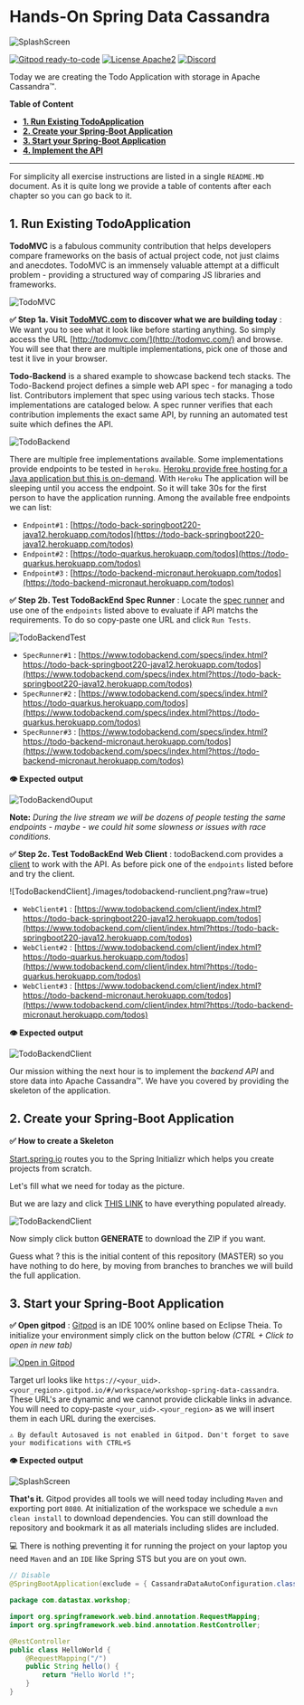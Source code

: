 
# Hands-On Spring Data Cassandra

![SplashScreen](./images/splash.jpeg?raw=true)

[![Gitpod ready-to-code](https://img.shields.io/badge/Gitpod-ready--to--code-blue?logo=gitpod)](https://gitpod.io/#https://github.com/DataStax-Academy/workshop-spring-data-cassandra) 
[![License Apache2](https://img.shields.io/hexpm/l/plug.svg)](http://www.apache.org/licenses/LICENSE-2.0)
[![Discord](https://img.shields.io/discord/685554030159593522)](https://discord.com/widget?id=685554030159593522&theme=dark)


Today we are creating the Todo Application with storage in Apache Cassandra™.

**Table of Content**
- **[1. Run Existing TodoApplication](#)**
- **[2. Create your Spring-Boot Application](#)**
- **[3. Start your Spring-Boot Application](#)**
- **[4. Implement the API](#)**

---

For simplicity all exercise instructions are listed in a single `README.MD` document. As it is quite long we provide a table of contents after each chapter so you can go back to it.

## 1. Run Existing TodoApplication

**TodoMVC** is a fabulous community contribution that helps developers compare frameworks on the basis of actual project code, not just claims and anecdotes. TodoMVC is an immensely valuable attempt at a difficult problem - providing a structured way of comparing JS libraries and frameworks.

![TodoMVC](https://github.com/DataStax-Academy/microservices-java-workshop-online/blob/master/z-materials/images/todomvc.png?raw=true)

**✅ Step 1a. Visit [TodoMVC.com](http://todomvc.com/) to discover what we are building today** : We want you to see what it look like before starting anything. So simply access the URL [http://todomvc.com/](http://todomvc.com/) and browse. You will see that there are multiple implementations, pick one of those and test it live in your browser.


**Todo-Backend** is a shared example to showcase backend tech stacks. The Todo-Backend project defines a simple web API spec - for managing a todo list. Contributors implement that spec using various tech stacks. Those implementations are cataloged below. A spec runner verifies that each contribution implements the exact same API, by running an automated test suite which defines the API.

![TodoBackend](./images/todobackend.png?raw=true)

There are multiple free implementations available. Some implementations provide endpoints to be tested in `heroku`. [Heroku provide free hosting for a Java application but this is on-demand](https://devcenter.heroku.com/articles/deploying-spring-boot-apps-to-heroku). With `Heroku` The application will be sleeping until you access the endpoint. So it will take 30s for the first person to have the application running. Among the available free endpoints we can list:
- `Endpoint#1` : [https://todo-back-springboot220-java12.herokuapp.com/todos](https://todo-back-springboot220-java12.herokuapp.com/todos)
- `Endpoint#2` : [https://todo-quarkus.herokuapp.com/todos](https://todo-quarkus.herokuapp.com/todos)
- `Endpoint#3` : [https://todo-backend-micronaut.herokuapp.com/todos](https://todo-backend-micronaut.herokuapp.com/todos)

**✅ Step 2b. Test TodoBackEnd Spec Runner** : Locate the [spec runner](https://www.todobackend.com/specs/index.html) and use one of the `endpoints` listed above to evaluate if API matchs the requirements. To do so copy-paste one URL and click `Run Tests`.

![TodoBackendTest](./images/todobackend-runtest.png?raw=true)

- `SpecRunner#1` : [https://www.todobackend.com/specs/index.html?https://todo-back-springboot220-java12.herokuapp.com/todos](https://www.todobackend.com/specs/index.html?https://todo-back-springboot220-java12.herokuapp.com/todos)
- `SpecRunner#2` : [https://www.todobackend.com/specs/index.html?https://todo-quarkus.herokuapp.com/todos](https://www.todobackend.com/specs/index.html?https://todo-quarkus.herokuapp.com/todos)
- `SpecRunner#3` : [https://www.todobackend.com/specs/index.html?https://todo-backend-micronaut.herokuapp.com/todos](https://www.todobackend.com/specs/index.html?https://todo-backend-micronaut.herokuapp.com/todos)

**👁️ Expected output**

![TodoBackendOuput](./images/todobackend-output-host.png?raw=true)

**Note:** *During the live stream we will be dozens of people testing the same endpoints - maybe - we could hit some slowness or issues with race conditions.*

**✅ Step 2c. Test TodoBackEnd Web Client** : todoBackend.com provides a [client](https://www.todobackend.com/client/index.html) to work with the API. As before pick one of the `endpoints` listed before and try the client.

![TodoBackendClient]./images/todobackend-runclient.png?raw=true)


- `WebClient#1` : [https://www.todobackend.com/client/index.html?https://todo-back-springboot220-java12.herokuapp.com/todos](https://www.todobackend.com/client/index.html?https://todo-back-springboot220-java12.herokuapp.com/todos)
- `WebClient#2` : [https://www.todobackend.com/client/index.html?https://todo-quarkus.herokuapp.com/todos](https://www.todobackend.com/client/index.html?https://todo-quarkus.herokuapp.com/todos)
- `WebClient#3` : [https://www.todobackend.com/client/index.html?https://todo-backend-micronaut.herokuapp.com/todos](https://www.todobackend.com/client/index.html?https://todo-backend-micronaut.herokuapp.com/todos)

**👁️ Expected output**

![TodoBackendClient](./images/todobackend-output-client.png?raw=true)

Our mission withing the next hour is to implement the *backend API* and store  data into Apache Cassandra™. We have you covered by providing the skeleton of the application.

## 2. Create your Spring-Boot Application

**✅ How to create a Skeleton** 

[Start.spring.io](start.spring.io) routes you to the Spring Initializr which helps you create projects from scratch.

Let's fill what we need for today as the picture. 

But we are lazy and click [THIS LINK](https://start.spring.io/#!type=maven-project&language=java&platformVersion=2.4.1.RELEASE&packaging=jar&jvmVersion=11&groupId=com.datastax.workshop&artifactId=todobackend-springdata&name=todobackend-springdata&description=TodoBackend%20Spring%20Boot%20Microservices%20with%20Spring%20Data%20for%20Apache%20Cassandra&packageName=com.datastax.workshop&dependencies=data-cassandra,devtools,web,lombok,actuator)
 to have everything populated already.

![TodoBackendClient](./images/spring-initializr.png?raw=true)

Now simply click button **GENERATE** to download the ZIP if you want.

Guess what ? this is the initial content of this repository (MASTER) so you have nothing to do here, by moving from branches to branches we will build the full application.

## 3. Start your Spring-Boot Application 

**✅ Open gitpod** : [Gitpod](https://www.gitpod.io/) is an IDE 100% online based on Eclipse Theia. To initialize your environment simply click on the button below *(CTRL + Click to open in new tab)*

[![Open in Gitpod](https://gitpod.io/button/open-in-gitpod.svg)](https://gitpod.io/#https://github.com/DataStax-Academy/workshop-spring-data-cassandra)

Target url looks like  `https://<your_uid>.<your_region>.gitpod.io/#/workspace/workshop-spring-data-cassandra`. These URL's are dynamic and we cannot provide clickable links in advance. You will need to copy-paste `<your_uid>.<your_region>` as we will insert them in each URL during the exercises.

```
⚠️ By default Autosaved is not enabled in Gitpod. Don't forget to save your modifications with CTRL+S
```

**👁️ Expected output**

![SplashScreen](https://github.com/DataStax-Academy/microservices-java-workshop-online/blob/master/z-materials/images/gitpod-home.png?raw=true)

**That's it.** Gitpod provides all tools we will need today including `Maven` and exporting port `8080`. At initialization of the workspace we schedule a `mvn clean install` to download dependencies. You can still download the repository and bookmark it as all materials including slides are included.

💻 There is nothing preventing it for running the project on your laptop you need `Maven` and an `IDE` like Spring STS but you are on yout own.

```java
// Disable 
@SpringBootApplication(exclude = { CassandraDataAutoConfiguration.class, CassandraAutoConfiguration.class })
```

```java
package com.datastax.workshop;

import org.springframework.web.bind.annotation.RequestMapping;
import org.springframework.web.bind.annotation.RestController;

@RestController
public class HelloWorld {
    @RequestMapping("/")
    public String hello() {
        return "Hello World !";
    }
}
```

